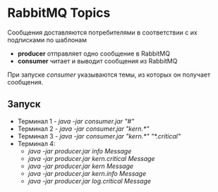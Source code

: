 # RabbitMQ Topics

Сообщения доставляются потребителями в соответствии с их подписками по шаблонам

* **producer** отправляет одно сообщение в RabbitMQ
* **consumer** читает и выводит сообщения из RabbitMQ

При запуске *consumer* указываются темы, из которых он получает сообщения.

## Запуск

* Терминал 1 - *java -jar consumer.jar "#"*
* Терминал 2 - *java -jar consumer.jar "kern.\*"*
* Терминал 3 - *java -jar consumer.jar "kern.\*" "\*.critical"*
* Терминал 4:
  * *java -jar producer.jar info Message*
  * *java -jar producer.jar kern.critical Message*
  * *java -jar producer.jar kern Message*
  * *java -jar producer.jar kern.info Message*
  * *java -jar producer.jar log.critical Message*
